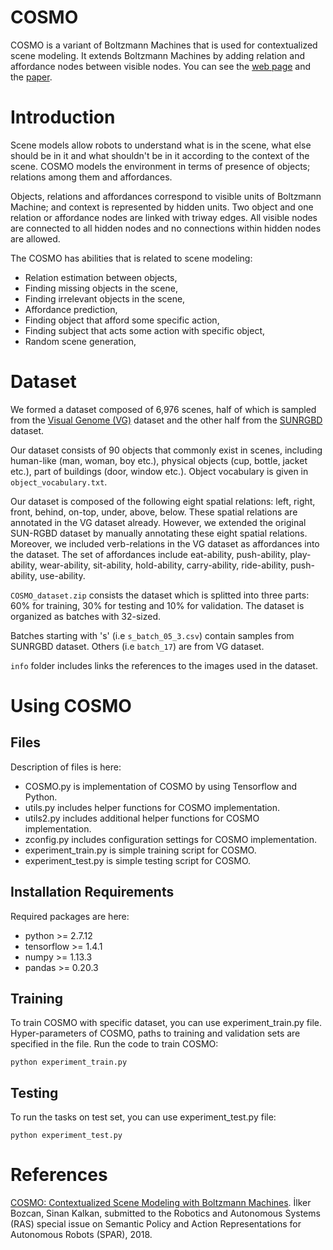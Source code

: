 # COSMO

COSMO is a variant of Boltzmann Machines that is used for contextualized scene modeling. It extends Boltzmann Machines by adding relation and affordance nodes between visible nodes. You can see the [web page](https://bozcani.github.io/COSMO/) and the [paper](https://arxiv.org/abs/1807.00511).


# Introduction

Scene models allow robots to understand what is in the scene, what else should be in it and what shouldn't be in it according to the context of the scene. COSMO models the environment in terms of presence of objects; relations among them and affordances. 

Objects, relations and affordances correspond to visible units of Boltzmann Machine; and context is represented by hidden units. Two object and one relation or affordance nodes are linked with triway edges. All visible nodes are connected to all hidden nodes and no connections within hidden nodes are allowed.

The COSMO has abilities that is related to scene modeling:
 - Relation estimation between objects,
 - Finding missing objects in the scene,
 - Finding irrelevant objects in the scene,
 - Affordance prediction,
 - Finding object that afford some specific action,
 - Finding subject that acts some action with specific object,
 - Random scene generation,

# Dataset
We formed a dataset composed of 6,976 scenes, half of which is sampled from the [Visual Genome (VG)](https://visualgenome.org/) dataset and the other half from the [SUNRGBD](http://rgbd.cs.princeton.edu/) dataset.

Our dataset consists of 90 objects that commonly exist in scenes, including human-like (man, woman, boy etc.), physical objects (cup, bottle, jacket etc.), part of buildings (door, window etc.). Object vocabulary is given in ``object_vocabulary.txt``.

Our dataset is composed of the following eight spatial relations: left, right, front, behind, on-top, under, above, below. These spatial relations are annotated in the VG dataset already. However, we extended the original SUN-RGBD dataset by manually annotating these eight spatial relations. Moreover, we included verb-relations in the VG dataset as affordances into the dataset. The set of affordances include eat-ability, push-ability, play-ability, wear-ability, sit-ability, hold-ability, carry-ability, ride-ability, push-ability, use-ability.

``COSMO_dataset.zip`` consists the dataset which is splitted into three parts: 60% for training, 30% for testing and 10% for validation. The dataset is organized as batches with 32-sized.

 Batches starting with 's' (i.e `s_batch_05_3.csv`) contain samples from SUNRGBD dataset. Others (i.e `batch_17`) are from VG dataset.

``info`` folder includes links the references to the images used in the dataset.

# Using COSMO
## Files
Description of files is here:
- COSMO.py is implementation of COSMO by using Tensorflow and Python.
- utils.py includes helper functions for COSMO implementation.
- utils2.py includes additional helper functions for COSMO implementation.
- zconfig.py includes configuration settings for COSMO implementation.
- experiment_train.py is simple training script for COSMO.
- experiment_test.py is simple testing script for COSMO.

## Installation Requirements
Required packages are here:
- python >= 2.7.12
- tensorflow >= 1.4.1
- numpy >= 1.13.3
- pandas >= 0.20.3

## Training

To train COSMO with specific dataset, you can use experiment_train.py file. Hyper-parameters of COSMO, paths to training and validation sets are specified in the file.
Run the code to train COSMO:
```
python experiment_train.py
```

## Testing
To run the tasks on test set, you can use experiment_test.py file:
```
python experiment_test.py
```

# References

[COSMO: Contextualized Scene Modeling with Boltzmann Machines](http://www.kovan.ceng.metu.edu.tr/~ilker/publications/BozcanKalkan2018_COSMO.pdf). İlker Bozcan, Sinan Kalkan, submitted to the Robotics and Autonomous Systems (RAS) special issue on Semantic Policy and Action Representations for Autonomous Robots (SPAR), 2018.
